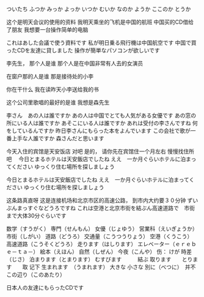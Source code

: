 ついたち
ふつか
みっか
よっか
いつか
むいか
なのか
ようか
ここのか
とうか



这个是明天会议的使用的资料
我明天乘坐的飞机是中国的航班
中国买的CD借给了朋友
我想要一台操作简单的电脑

これはあした会議で使う資料です
私が明日乗る飛行機は中国航空です
中国で買ったCDを友達に貸しました
操作が簡単なパソコンが欲しいです

李先生， 那个人是谁
那个人是在中国非常有人去的女演员

在窗户那的人是谁
那是接待处的小李

你在干什么
我在读昨天小李送给我的书

这个公司里歌唱的最好的是谁
我想是森先生

李さん　あの人は誰ですか
あの人は中国でとても人気がある女優です
あの窓の所にいる人は誰ですか            あそこにいる人は誰ですか
あれは受付の李さんですね
何をしているんですか
昨日李さんにもらった本をよんでいます
この会社で歌が一番上手な人誰ですか
森さんだと思います


今天入住的宾馆是天安饭店 对吧 
是的， 请你先在宾馆住一个月左右 慢慢找住所吧　
今日とまるホテルは天安飯店でしたね
ええ　一か月ぐらいホテルに泊まってください
ゆっくり住む場所を探しましょう

今日とまるホテルは天安飯店でしたね
ええ　一か月ぐらいホテルに泊まってください
ゆっくり住む場所を探しましょう


这条路真直呀
这是连接机场和北京市区的高速公路， 到市内大约要３０分钟
ずいぶんまっすぐなどうろですね
これは空港と北京市街を結ぶん高速道路で　市街まで大体30分ぐらいです


数学（すうがく）
専門（せんもん）
女優（じょゆう）
営業科（えいぎょうか）
市街（しがい）
道路（どうろ）
交通量（こうつうりょう）
空港（くうこう）
高速道路（こうそくどうろ）
走ります（はしります）
エレベーター（ｅｒｅｂｅ－ｔａ－）
絵本（えほん）
自然（しぜん）
今夜（こんや）
伤： けが
時差（じさ）
泊まります（とまります）
むすびます　　　結ぶ
取ります　　とります　　取 记下
生まれます　（うまれます）
大きな
小さな
別に（べつに）　并不
この辺り（このあたり）

日本人の友達にもらったCDです